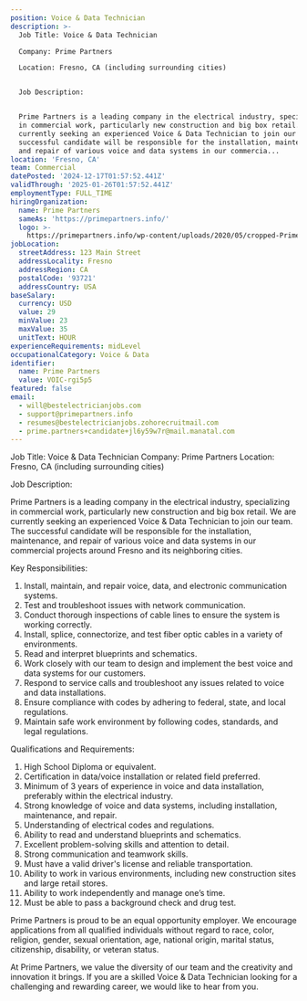```yaml
---
position: Voice & Data Technician
description: >-
  Job Title: Voice & Data Technician

  Company: Prime Partners

  Location: Fresno, CA (including surrounding cities)


  Job Description:


  Prime Partners is a leading company in the electrical industry, specializing
  in commercial work, particularly new construction and big box retail. We are
  currently seeking an experienced Voice & Data Technician to join our team. The
  successful candidate will be responsible for the installation, maintenance,
  and repair of various voice and data systems in our commercia...
location: 'Fresno, CA'
team: Commercial
datePosted: '2024-12-17T01:57:52.441Z'
validThrough: '2025-01-26T01:57:52.441Z'
employmentType: FULL_TIME
hiringOrganization:
  name: Prime Partners
  sameAs: 'https://primepartners.info/'
  logo: >-
    https://primepartners.info/wp-content/uploads/2020/05/cropped-Prime-Partners-Logo-NO-BG-1-1.png
jobLocation:
  streetAddress: 123 Main Street
  addressLocality: Fresno
  addressRegion: CA
  postalCode: '93721'
  addressCountry: USA
baseSalary:
  currency: USD
  value: 29
  minValue: 23
  maxValue: 35
  unitText: HOUR
experienceRequirements: midLevel
occupationalCategory: Voice & Data
identifier:
  name: Prime Partners
  value: VOIC-rgi5p5
featured: false
email:
  - will@bestelectricianjobs.com
  - support@primepartners.info
  - resumes@bestelectricianjobs.zohorecruitmail.com
  - prime.partners+candidate+jl6y59w7r@mail.manatal.com
---
```




Job Title: Voice & Data Technician
Company: Prime Partners
Location: Fresno, CA (including surrounding cities)

Job Description:

Prime Partners is a leading company in the electrical industry, specializing in commercial work, particularly new construction and big box retail. We are currently seeking an experienced Voice & Data Technician to join our team. The successful candidate will be responsible for the installation, maintenance, and repair of various voice and data systems in our commercial projects around Fresno and its neighboring cities.

Key Responsibilities:

1. Install, maintain, and repair voice, data, and electronic communication systems. 
2. Test and troubleshoot issues with network communication. 
3. Conduct thorough inspections of cable lines to ensure the system is working correctly. 
4. Install, splice, connectorize, and test fiber optic cables in a variety of environments.
5. Read and interpret blueprints and schematics. 
6. Work closely with our team to design and implement the best voice and data systems for our customers. 
7. Respond to service calls and troubleshoot any issues related to voice and data installations. 
8. Ensure compliance with codes by adhering to federal, state, and local regulations. 
9. Maintain safe work environment by following codes, standards, and legal regulations.

Qualifications and Requirements:

1. High School Diploma or equivalent. 
2. Certification in data/voice installation or related field preferred. 
3. Minimum of 3 years of experience in voice and data installation, preferably within the electrical industry. 
4. Strong knowledge of voice and data systems, including installation, maintenance, and repair. 
5. Understanding of electrical codes and regulations. 
6. Ability to read and understand blueprints and schematics. 
7. Excellent problem-solving skills and attention to detail. 
8. Strong communication and teamwork skills. 
9. Must have a valid driver's license and reliable transportation. 
10. Ability to work in various environments, including new construction sites and large retail stores. 
11. Ability to work independently and manage one’s time. 
12. Must be able to pass a background check and drug test.

Prime Partners is proud to be an equal opportunity employer. We encourage applications from all qualified individuals without regard to race, color, religion, gender, sexual orientation, age, national origin, marital status, citizenship, disability, or veteran status.

At Prime Partners, we value the diversity of our team and the creativity and innovation it brings. If you are a skilled Voice & Data Technician looking for a challenging and rewarding career, we would like to hear from you.
